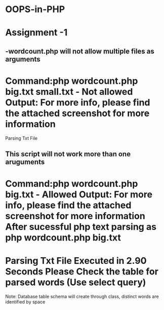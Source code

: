 # OOPS-in-PHP

Assignment -1
===============================================================================
-wordcount.php will not allow multiple files as arguments
-------------------------------------------------------------------------------
Command:php wordcount.php big.txt small.txt - Not allowed
Output: For more info, please find the attached screenshot for more information
===============================================================================
Parsing Txt File

This script will not work more than one aruguments
-------------------------------------------------------------------------------
Command:php wordcount.php big.txt - Allowed
Output: For more info, please find the attached screenshot for more information
After sucessful php text parsing as
php wordcount.php big.txt 
===============================================================================
Parsing Txt File
Executed in 2.90 Seconds
Please Check the table for parsed words (Use select query)
===============================================================================


Note: Database table schema will create through class, distinct words are identified by space



